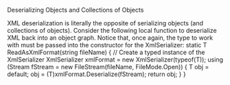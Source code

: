 Deserializing Objects and Collections of Objects

XML deserialization is literally the opposite of serializing objects (and collections of objects). Consider the
following local function to deserialize XML back into an object graph. Notice that, once again, the type to
work with must be passed into the constructor for the XmlSerializer:
static T ReadAsXmlFormat<T>(string fileName)
{
// Create a typed instance of the XmlSerializer
XmlSerializer xmlFormat = new XmlSerializer(typeof(T));
using (Stream fStream = new FileStream(fileName, FileMode.Open))
{
T obj = default;
obj = (T)xmlFormat.Deserialize(fStream);
return obj;
}
}

